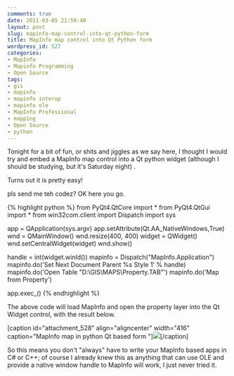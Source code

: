 ```yaml
---
comments: true
date: 2011-03-05 21:59:40
layout: post
slug: mapinfo-map-control-into-qt-python-form
title: MapInfo map control into Qt Python form
wordpress_id: 527
categories:
- MapInfo
- Mapinfo Programming
- Open Source
tags:
- gis
- mapinfo
- mapinfo interop
- mapinfo ole
- MapInfo Professional
- mapping
- Open Source
- python
---
```


Tonight for a bit of fun, or shits and jiggles as we say here, I thought I would try and embed a MapInfo map control into a Qt python widget (although I should be studying, but it's Saturday night) .

Turns out it is pretty easy!

pls send me teh codez? OK here you go.

{% highlight python %}
from PyQt4.QtCore import *
from PyQt4.QtGui import *
from win32com.client import Dispatch
import sys

app = QApplication(sys.argv)
app.setAttribute(Qt.AA_NativeWindows,True)
wnd = QMainWindow()
wnd.resize(400, 400)
widget = QWidget()
wnd.setCentralWidget(widget)
wnd.show()

handle = int(widget.winId())
mapinfo = Dispatch("MapInfo.Application")
mapinfo.do('Set Next Document Parent %s Style 1' % handle)
mapinfo.do('Open Table "D:\GIS\MAPS\Property.TAB"')
mapinfo.do('Map from Property')

app.exec_()
{% endhighlight %}

The above code will load MapInfo and open the property layer into the Qt Widget control, with the result below.

[caption id="attachment_528" align="aligncenter" width="416" caption="MapInfo map in python Qt based form "][![](http://woostuff.files.wordpress.com/2011/03/mapinfo.png)](http://woostuff.files.wordpress.com/2011/03/mapinfo.png)[/caption]


So this means you don't "always" have to write your MapInfo based apps in C# or C++; of course I already knew this as anything that can use OLE and provide a native window handle to MapInfo will work, I just never tried it.
